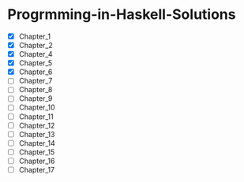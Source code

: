 # Progrmming-in-Haskell-Solutions

- [x] Chapter_1
- [x] Chapter_2
- [x] Chapter_4
- [x] Chapter_5
- [x] Chapter_6
- [ ] Chapter_7
- [ ] Chapter_8
- [ ] Chapter_9
- [ ] Chapter_10
- [ ] Chapter_11
- [ ] Chapter_12
- [ ] Chapter_13
- [ ] Chapter_14
- [ ] Chapter_15
- [ ] Chapter_16
- [ ] Chapter_17

